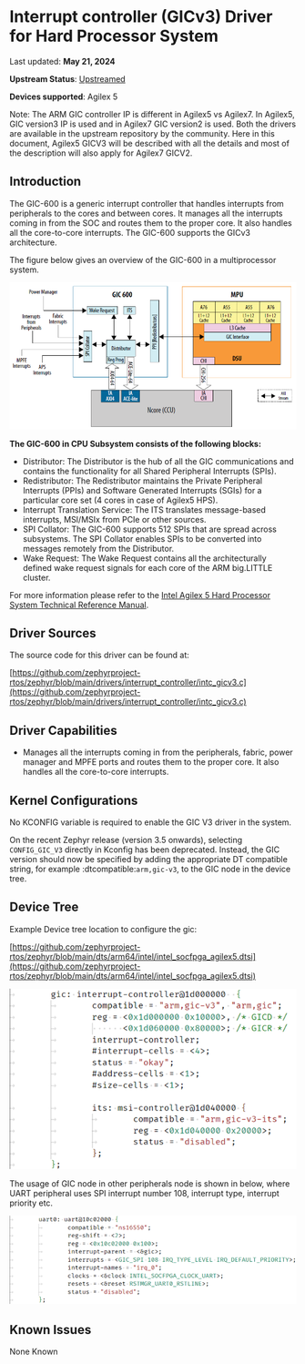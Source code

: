 # **Interrupt controller (GICv3) Driver for Hard Processor System**

Last updated: **May 21, 2024** 

**Upstream Status**: [Upstreamed](https://github.com/zephyrproject-rtos/zephyr/blob/main/drivers/interrupt_controller/intc_gicv3.c)

**Devices supported**: Agilex 5

Note: The ARM GIC controller IP is different in Agilex5 vs Agilex7.
In Agilex5, GIC version3 IP is used and in Agilex7 GIC version2 is used.
Both the drivers are available in the upstream repository by the community. Here in this document, Agilex5 GICV3 will be described with all the details and most of the description will also apply for Agilex7 GICV2.

## **Introduction**

The GIC-600 is a generic interrupt controller that handles interrupts from peripherals to the cores and between cores. It manages all the interrupts coming in from the SOC and routes them to the proper core. It also handles all the core-to-core interrupts. The GIC-600 supports the GICv3 architecture.

The figure below gives an overview of the GIC-600 in a multiprocessor system.

![gic_diagram](images/gic_diagram.png)

**The GIC-600 in CPU Subsystem consists of the following blocks:**

* Distributor: The Distributor is the hub of all the GIC communications and contains the functionality for all Shared Peripheral Interrupts (SPIs).
* Redistributor: The Redistributor maintains the Private Peripheral Interrupts (PPIs) and Software Generated Interrupts (SGIs) for a particular core set (4 cores in case of Agilex5 HPS).
* Interrupt Translation Service: The ITS translates message-based interrupts, MSI/MSIx from PCIe or other sources.
* SPI Collator: The GIC-600 supports 512 SPIs that are spread across subsystems. The SPI Collator enables SPIs to be converted into messages remotely from the Distributor.
* Wake Request: The Wake Request contains all the architecturally defined wake request signals for each core of the ARM big.LITTLE cluster.

For more information please refer to the [Intel Agilex 5 Hard Processor System Technical Reference Manual](https://www.intel.com/content/www/us/en/docs/programmable/814346).

## **Driver Sources**

The source code for this driver can be found at:

[https://github.com/zephyrproject-rtos/zephyr/blob/main/drivers/interrupt_controller/intc_gicv3.c](https://github.com/zephyrproject-rtos/zephyr/blob/main/drivers/interrupt_controller/intc_gicv3.c)

## **Driver Capabilities**

* Manages all the interrupts coming in from the peripherals, fabric, power manager and MPFE ports and routes them to the proper core. It also handles all the core-to-core interrupts.


## **Kernel Configurations**

No KCONFIG variable is required to enable the GIC V3 driver in the system.

On the recent Zephyr release (version 3.5 onwards), selecting `CONFIG_GIC_V3` directly in Kconfig has been deprecated. Instead, the GIC version should now be specified by adding the appropriate DT compatible string, for example :dtcompatible:`arm,gic-v3`, to the GIC node in the device tree.

## **Device Tree**

Example Device tree location to configure the gic:

[https://github.com/zephyrproject-rtos/zephyr/blob/main/dts/arm64/intel/intel_socfpga_agilex5.dtsi](https://github.com/zephyrproject-rtos/zephyr/blob/main/dts/arm64/intel/intel_socfpga_agilex5.dtsi)

![gic_device_tree](images/gic_device_tree.png)

The usage of GIC node in other peripherals node is shown in below, where UART peripheral uses SPI interrupt number 108, interrupt type, interrupt priority etc.

![gic_uart_example](images/gic_uart_example.png)

## **Known Issues**

None Known